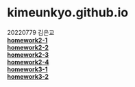 # kimeunkyo.github.io
20220779 김은교<br>
[**homework2-1**](https://kimeunkyo.github.io/homework2-1.html)
<br>[**homework2-2**](https://kimeunkyo.github.io/homework2-2.html)
<br>[**homework2-3**](https://kimeunkyo.github.io/homework2-3.html)
<br>[**homework2-4**](https://kimeunkyo.github.io/homework2-4.html)
<br>[**homework3-1**](https://kimeunkyo.github.io/homework3-1.html)
<br>[**homework3-2**](https://kimeunkyo.github.io/homework3-2.html)
